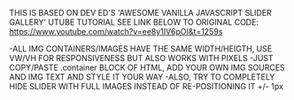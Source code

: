 
THIS IS BASED ON DEV ED'S 'AWESOME VANILLA JAVASCRIPT SLIDER GALLERY' UTUBE TUTORIAL SEE LINK BELOW TO ORIGINAL CODE:
    https://www.youtube.com/watch?v=ee8y1IV6pOI&t=1259s

-ALL IMG CONTAINERS/IMAGES HAVE THE SAME WIDTH/HEIGTH, USE VW/VH FOR RESPONSIVENESS BUT ALSO WORKS WITH PIXELS
-JUST COPY/PASTE .container BLOCK OF HTML, ADD YOUR OWN IMG SOURCES AND IMG TEXT AND STYLE IT YOUR WAY
-ALSO, TRY TO COMPLETELY HIDE SLIDER WITH FULL IMAGES INSTEAD OF RE-POSITIONING IT +/- 1px